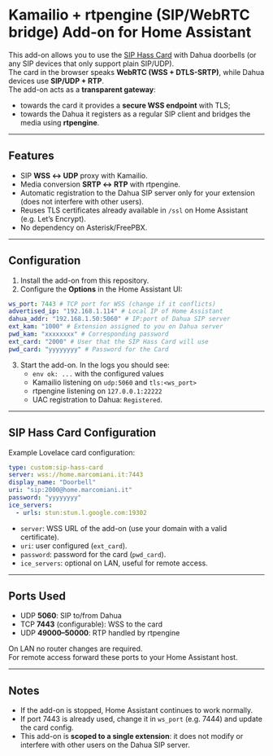 # Kamailio + rtpengine (SIP/WebRTC bridge) Add-on for Home Assistant

This add-on allows you to use the [SIP Hass Card](https://github.com/TECH7Fox/sip-hass-card) with Dahua doorbells (or any SIP devices that only support plain SIP/UDP).  
The card in the browser speaks **WebRTC (WSS + DTLS-SRTP)**, while Dahua devices use **SIP/UDP + RTP**.  
The add-on acts as a **transparent gateway**:

- towards the card it provides a **secure WSS endpoint** with TLS;
- towards the Dahua it registers as a regular SIP client and bridges the media using **rtpengine**.

---

## Features

- SIP **WSS ↔ UDP** proxy with Kamailio.
- Media conversion **SRTP ↔ RTP** with rtpengine.
- Automatic registration to the Dahua SIP server only for your extension (does not interfere with other users).
- Reuses TLS certificates already available in `/ssl` on Home Assistant (e.g. Let’s Encrypt).
- No dependency on Asterisk/FreePBX.

---

## Configuration

1. Install the add-on from this repository.
2. Configure the **Options** in the Home Assistant UI:

```yaml
ws_port: 7443 # TCP port for WSS (change if it conflicts)
advertised_ip: "192.168.1.114" # Local IP of Home Assistant
dahua_addr: "192.168.1.50:5060" # IP:port of Dahua SIP server
ext_kam: "1000" # Extension assigned to you on Dahua server
pwd_kam: "xxxxxxxx" # Corresponding password
ext_card: "2000" # User that the SIP Hass Card will use
pwd_card: "yyyyyyyy" # Password for the Card
```

3. Start the add-on. In the logs you should see:
   - `env ok: ...` with the configured values
   - Kamailio listening on `udp:5060` and `tls:<ws_port>`
   - rtpengine listening on `127.0.0.1:22222`
   - UAC registration to Dahua: `Registered`.

---

## SIP Hass Card Configuration

Example Lovelace card configuration:

```yaml
type: custom:sip-hass-card
server: wss://home.marcomiani.it:7443
display_name: "Doorbell"
uri: "sip:2000@home.marcomiani.it"
password: "yyyyyyyy"
ice_servers:
  - urls: stun:stun.l.google.com:19302
```

- `server`: WSS URL of the add-on (use your domain with a valid certificate).
- `uri`: user configured (`ext_card`).
- `password`: password for the card (`pwd_card`).
- `ice_servers`: optional on LAN, useful for remote access.

---

## Ports Used

- UDP **5060**: SIP to/from Dahua
- TCP **7443** (configurable): WSS to the card
- UDP **49000–50000**: RTP handled by rtpengine

On LAN no router changes are required.  
For remote access forward these ports to your Home Assistant host.

---

## Notes

- If the add-on is stopped, Home Assistant continues to work normally.
- If port 7443 is already used, change it in `ws_port` (e.g. 7444) and update the card config.
- This add-on is **scoped to a single extension**: it does not modify or interfere with other users on the Dahua SIP server.
